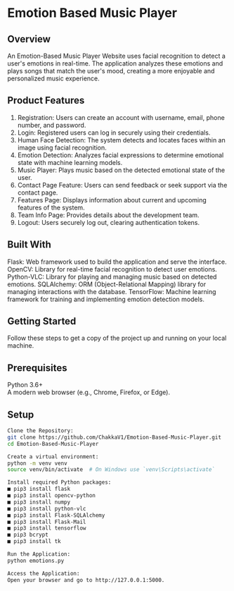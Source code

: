 # Emotion Based Music Player

## Overview 
An Emotion-Based Music Player Website uses facial recognition to detect a user's emotions in real-time. The application analyzes these emotions and plays songs that match the user's mood, creating a more enjoyable and personalized music experience.

## Product Features
1. Registration: Users can create an account with username, email, phone number, and password.
2. Login: Registered users can log in securely using their credentials.
3. Human Face Detection: The system detects and locates faces within an image using facial recognition.
4. Emotion Detection: Analyzes facial expressions to determine emotional state with machine learning models.
5. Music Player: Plays music based on the detected emotional state of the user.
6. Contact Page Feature: Users can send feedback or seek support via the contact page.
7. Features Page: Displays information about current and upcoming features of the system.
8. Team Info Page: Provides details about the development team.
9. Logout: Users securely log out, clearing authentication tokens.

## Built With
Flask: Web framework used to build the application and serve the interface.
OpenCV: Library for real-time facial recognition to detect user emotions.
Python-VLC: Library for playing and managing music based on detected emotions.
SQLAlchemy: ORM (Object-Relational Mapping) library for managing interactions with the database.
TensorFlow: Machine learning framework for training and implementing emotion detection models.

## Getting Started
Follow these steps to get a copy of the project up and running on your local machine.

## Prerequisites
Python 3.6+   
A modern web browser (e.g., Chrome, Firefox, or Edge).

## Setup
```bash
Clone the Repository:
git clone https://github.com/ChakkaV1/Emotion-Based-Music-Player.git
cd Emotion-Based-Music-Player

Create a virtual environment:
python -m venv venv
source venv/bin/activate  # On Windows use `venv\Scripts\activate`

Install required Python packages:
■ pip3 install flask
■ pip3 install opencv-python
■ pip3 install numpy
■ pip3 install python-vlc
■ pip3 install Flask-SQLAlchemy
■ pip3 install Flask-Mail
■ pip3 install tensorflow
■ pip3 bcrypt
■ pip3 install tk

Run the Application:
python emotions.py

Access the Application:
Open your browser and go to http://127.0.0.1:5000.



